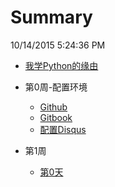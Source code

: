 # Summary

10/14/2015 5:24:36 PM 

* [我学Python的缘由](python/README.md)
  
* 第0周-配置环境
  
  * [Github](python/Week0/github.md)
  * [Gitbook](python/Week0/gitbook.md)
  * [配置Disqus](python/Week0/disqus.md)
  
* 第1周
  
  	* [第0天](python/Week1/W1D0.md)